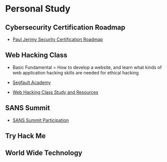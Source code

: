 # Personal Study

## Cybersecurity Certification Roadmap

* [Paul Jerimy Security Certification Roadmap](https://pauljerimy.com/security-certification-roadmap/)

## Web Hacking Class

* Basic Fundamental = How to develop a website, and learn what kinds of web application hacking skills are needed for ethical hacking
  
* [Segfault Academy](https://academy.segfaulthub.com/)
* [Web Hacking Class Study and Resources](https://github.com/SEUNGHO-Y00/Web-Hacking-Class)

## SANS Summit

* [SANS Summit Participation](https://github.com/SEUNGHO-Y00/PersonalStudy/blob/main/SANSsummit.md)

## Try Hack Me

## World Wide Technology

